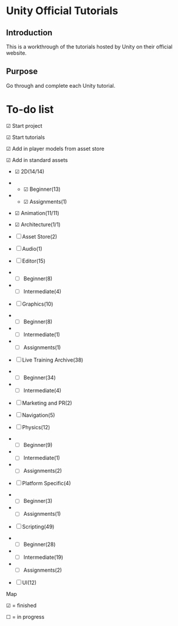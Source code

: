 Unity Official Tutorials
====

Introduction
-----------

This is a workthrough of the tutorials hosted by Unity on their official website.


Purpose
-------

Go through and complete each Unity tutorial.

To-do list
==========

&#x2611; Start project

&#x2611; Start tutorials

&#x2611; Add in player models from asset store

&#x2611; Add in standard assets

- &#x2611; 2D(14/14)

- - &#x2611; Beginner(13)

- - &#x2611; Assignments(1)

- &#x2611; Animation(11/11)

- &#x2611; Architecture(1/1)

- &#9744; Asset Store(2)

- &#9744; Audio(1)

- &#9744; Editor(15)

- - &#9744; Beginner(8)

- - &#9744; Intermediate(4)
 
- &#9744; Graphics(10)

- - &#9744; Beginner(8)

- - &#9744; Intermediate(1)

- - &#9744; Assignments(1)
 
- &#9744; Live Training Archive(38)

- - &#9744; Beginner(34)

- - &#9744; Intermediate(4)

- &#9744; Marketing and PR(2)

- &#9744; Navigation(5)
 
- &#9744; Physics(12)

- - &#9744; Beginner(9)

- - &#9744; Intermediate(1)

- - &#9744; Assignments(2)

- &#9744; Platform Specific(4)

- - &#9744; Beginner(3)

- - &#9744; Assignments(1)
 
- &#9744; Scripting(49)

- - &#9744; Beginner(28)

- - &#9744; Intermediate(19)

- - &#9744; Assignments(2)

- &#9744; UI(12)
 



Map

&#x2611; = finished

&#9744; = in progress
